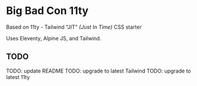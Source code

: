 # Big Bad Con 11ty

Based on 11ty - Tailwind "JIT" _(Just In Time)_ CSS starter

Uses Eleventy, Alpine JS, and Tailwind.

## TODO

TODO: update README
TODO: upgrade to latest Tailwind
TODO: upgrade to latest 11ty
